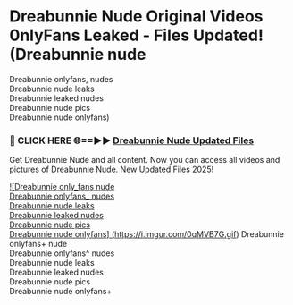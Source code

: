 # Dreabunnie Nude Original Videos 0nlyFans Leaked - Files Updated! (Dreabunnie nude<br>

Dreabunnie onlyfans, nudes<br>
Dreabunnie nude leaks<br>
Dreabunnie leaked nudes<br>
Dreabunnie nude pics<br>
Dreabunnie nude onlyfans)

<h3>🔴 CLICK HERE 🌐==►► <a href="https://tinyurl.com/leaks-videos" rel="nofollow">Dreabunnie Nude Updated Files</a></h3>

Get Dreabunnie Nude and all content. Now you can access all videos and pictures of Dreabunnie Nude. New Updated Files 2025!

[![Dreabunnie only_fans nude<br>
Dreabunnie onlyfans_ nudes<br>
Dreabunnie nude leaks<br>
Dreabunnie leaked nudes<br>
Dreabunnie nude pics<br>
Dreabunnie nude onlyfans]
(https://i.imgur.com/0qMVB7G.gif)](https://tinyurl.com/leaks-videos)
Dreabunnie onlyfans+ nude<br>
Dreabunnie onlyfans^ nudes<br>
Dreabunnie nude leaks<br>
Dreabunnie leaked nudes<br>
Dreabunnie nude pics<br>
Dreabunnie nude onlyfans+